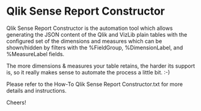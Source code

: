 # Qlik Sense Report Constructor
Qlik Sense Report Constructor is the automation tool which allows generating
the JSON content of the Qlik and VizLib plain tables with the configured set
of the dimensions and measures which can be shown/hidden by filters with
the %FieldGroup, %DimensionLabel, and %MeasureLabel fields.

The more dimensions & measures your table retains, the harder its support is, so
it really makes sense to automate the process a little bit. :-)

Please refer to the How-To Qlik Sense Report Constructor.txt for more details
and instructions.

Cheers!
